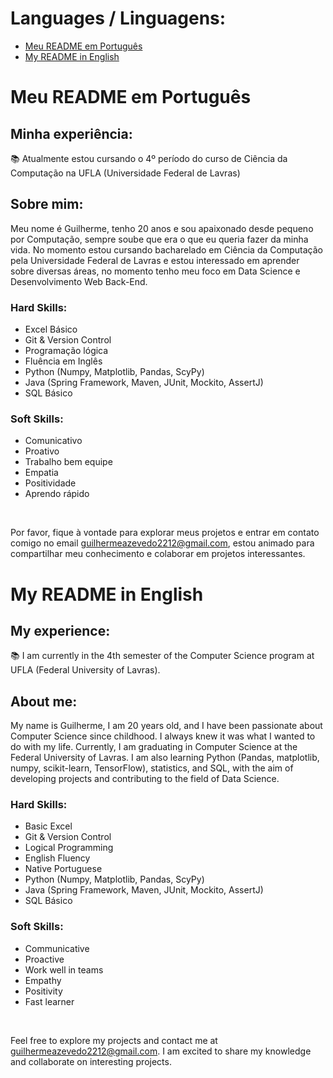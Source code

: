 # Languages / Linguagens:

- [Meu README em Português](#meu-readme-em-portugu%C3%AAs)
- [My README in English](#my-readme-in-english)

# Meu README em Português

## Minha experiência:

📚 Atualmente estou cursando o 4º período do curso de Ciência da Computação na UFLA (Universidade Federal de Lavras)

## Sobre mim:

Meu nome é Guilherme, tenho 20 anos e sou apaixonado desde pequeno por Computação, sempre soube que era o que eu queria fazer da minha vida. No momento estou cursando bacharelado em Ciência da Computação pela Universidade Federal de Lavras e estou interessado em aprender sobre diversas áreas, no momento tenho meu foco em Data Science e Desenvolvimento Web Back-End.

### Hard Skills:

- Excel Básico
- Git & Version Control
- Programação lógica
- Fluência em Inglês
- Python (Numpy, Matplotlib, Pandas, ScyPy)
- Java (Spring Framework, Maven, JUnit, Mockito, AssertJ)
- SQL Básico


### Soft Skills:

- Comunicativo
- Proativo
- Trabalho bem equipe
- Empatia
- Positividade
- Aprendo rápido

<br>

Por favor, fique à vontade para explorar meus projetos e entrar em contato comigo no email guilhermeazevedo2212@gmail.com, estou animado para compartilhar meu conhecimento e colaborar em projetos interessantes.

# My README in English

## My experience:

📚 I am currently in the 4th semester of the Computer Science program at UFLA (Federal University of Lavras).

## About me:

My name is Guilherme, I am 20 years old, and I have been passionate about Computer Science since childhood. I always knew it was what I wanted to do with my life. Currently, I am graduating in Computer Science at the Federal University of Lavras. I am also learning Python (Pandas, matplotlib, numpy, scikit-learn, TensorFlow), statistics, and SQL, with the aim of developing projects and contributing to the field of Data Science.

### Hard Skills:

- Basic Excel 
- Git & Version Control
- Logical Programming
- English Fluency
- Native Portuguese
- Python (Numpy, Matplotlib, Pandas, ScyPy)
- Java (Spring Framework, Maven, JUnit, Mockito, AssertJ)
- SQL Básico

### Soft Skills:

- Communicative
- Proactive
- Work well in teams
- Empathy
- Positivity
- Fast learner

<br>

Feel free to explore my projects and contact me at guilhermeazevedo2212@gmail.com. I am excited to share my knowledge and collaborate on interesting projects.
